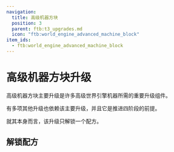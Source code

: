 ```yaml
---
navigation:
  title: 高级机器方块
  position: 3
  parent: ftb:t3_upgrades.md
  icon: "ftb:world_engine_advanced_machine_block"
item_ids:
  - ftb:world_engine_advanced_machine_block
---
```

# 高级机器方块升级

<ItemImage id="ftb:world_engine_advanced_machine_block" scale="3" />

<Color id="red">高级机器方块</Color>主要升级是许多高级<Color id="gold">世界引擎</Color>机器所需的重要升级组件。

有多项其他升级也依赖该主要升级，并且它是推进四阶段的前提。

就其本身而言，该升级只解锁一个配方。

## 解锁配方

<ItemGrid>
  <ItemIcon id="entangled:block" />

</ItemGrid>
